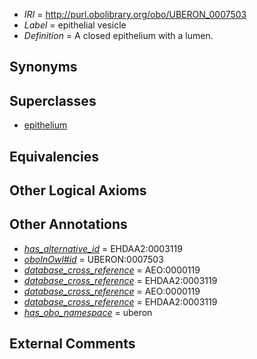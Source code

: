  * *IRI* = http://purl.obolibrary.org/obo/UBERON_0007503
 * *Label* = epithelial vesicle
 * *Definition* = A closed epithelium with a lumen.

## Synonyms


## Superclasses

 * [epithelium](../../UBERON/83/UBERON_0000483.md)

## Equivalencies


## Other Logical Axioms


## Other Annotations

 * *[has_alternative_id](../../Id/oboInOwl#hasAlternativeId.md)* = EHDAA2:0003119
 * *[oboInOwl#id](../../id/oboInOwl#id.md)* = UBERON:0007503
 * *[database_cross_reference](../../ef/oboInOwl#hasDbXref.md)* = AEO:0000119
 * *[database_cross_reference](../../ef/oboInOwl#hasDbXref.md)* = EHDAA2:0003119
 * *[database_cross_reference](../../ef/oboInOwl#hasDbXref.md)* = AEO:0000119
 * *[database_cross_reference](../../ef/oboInOwl#hasDbXref.md)* = EHDAA2:0003119
 * *[has_obo_namespace](../../ce/oboInOwl#hasOBONamespace.md)* = uberon

## External Comments

